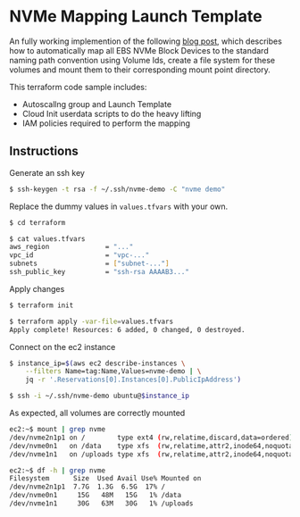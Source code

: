 # NVMe Mapping Launch Template

An fully working implemention of the following [blog post](https://www.laurentgodet.com/2019/10/ebs-nvme-block-device-mapping-using-volume-ids/), which describes how to automatically map all EBS NVMe Block Devices to the standard naming path convention using Volume Ids, create a file system for these volumes and mount them to their corresponding mount point directory.

This terraform code sample includes:
- Autoscallng group and Launch Template
- Cloud Init userdata scripts to do the heavy lifting
- IAM policies required to perform the mapping

## Instructions

Generate an ssh key
```bash
$ ssh-keygen -t rsa -f ~/.ssh/nvme-demo -C "nvme demo"
```

Replace the dummy values in `values.tfvars` with your own.
```bash
$ cd terraform

$ cat values.tfvars
aws_region              = "..."
vpc_id                  = "vpc-..."
subnets                 = ["subnet-..."]
ssh_public_key          = "ssh-rsa AAAAB3..."
```

Apply changes
```bash
$ terraform init

$ terraform apply -var-file=values.tfvars
Apply complete! Resources: 6 added, 0 changed, 0 destroyed.
```

Connect on the ec2 instance
```bash
$ instance_ip=$(aws ec2 describe-instances \
    --filters Name=tag:Name,Values=nvme-demo | \
    jq -r '.Reservations[0].Instances[0].PublicIpAddress')

$ ssh -i ~/.ssh/nvme-demo ubuntu@$instance_ip
```

As expected, all volumes are correctly mounted
```bash
ec2:~$ mount | grep nvme
/dev/nvme2n1p1 on /        type ext4 (rw,relatime,discard,data=ordered)
/dev/nvme0n1   on /data    type xfs  (rw,relatime,attr2,inode64,noquota)
/dev/nvme1n1   on /uploads type xfs  (rw,relatime,attr2,inode64,noquota)

ec2:~$ df -h | grep nvme
Filesystem      Size  Used Avail Use% Mounted on
/dev/nvme2n1p1  7.7G  1.3G  6.5G  17% /
/dev/nvme0n1     15G   48M   15G   1% /data
/dev/nvme1n1     30G   63M   30G   1% /uploads
```
